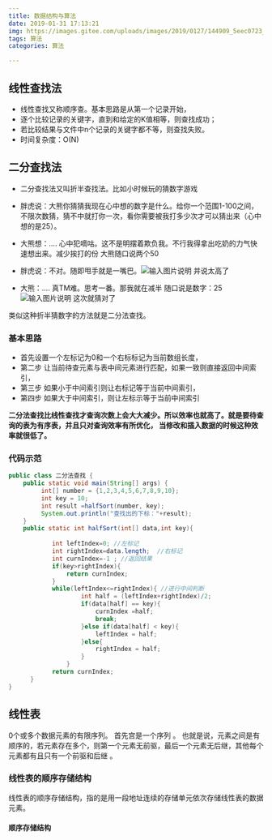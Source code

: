 ```yaml
---
title: 数据结构与算法
date: 2019-01-31 17:13:21
img: https://images.gitee.com/uploads/images/2019/0127/144909_5eec0723_1478371.png
tags: 算法
categories: 算法

---
```


## 线性查找法

- 线性查找又称顺序查。基本思路是从第一个记录开始，
- 逐个比较记录的关键字，直到和给定的K值相等，则查找成功；
- 若比较结果与文件中n个记录的关键字都不等，则查找失败。
- 时间复杂度：O(N)

## 二分查找法

- 二分查找法又叫折半查找法。比如小时候玩的猜数字游戏

* 胖虎说：大熊你猜猜我现在心中想的数字是什么。给你一个范围1-100之间，不限次数猜，猜不中就打你一次，看你需要被我打多少次才可以猜出来（心中想的是25）。

* 大熊想：.... 心中犯嘀咕。这不是明摆着欺负我。不行我得拿出吃奶的力气快速想出来。减少挨打的份 大熊随口说两个50

* 胖虎说：不对。随即甩手就是一嘴巴。![输入图片说明](https://images.gitee.com/uploads/images/2019/0130/172824_a7d37664_1478371.png) 并说太高了
* 大熊：.... 真TM难。思考一番。那我就在减半 随口说是数字：25 ![输入图片说明](https://images.gitee.com/uploads/images/2019/0130/173112_2aca200c_1478371.png) 这次就猜对了

类似这种折半猜数字的方法就是二分法查找。

### 基本思路
* 首先设置一个左标记为0和一个右标标记为当前数组长度，
* 第二步 让当前待查元素与表中间元素进行匹配，如果一致则直接返回中间索引，
* 第三步 如果小于中间索引则让右标记等于当前中间索引，
* 第四步 如果大于中间索引，则让左标示等于当前中间索引

 **二分法查找比线性查找才查询次数上会大大减少。所以效率也就高了。就是要待查询的表为有序表，并且只对查询效率有所优化，
当修改和插入数据的时候这种效率就很低了。** 

### 代码示范

``` java
public class 二分法查找 {
	public static void main(String[] args) {
		 int[] number = {1,2,3,4,5,6,7,8,9,10};
	     int key = 10;
	     int result =halfSort(number, key);
	     System.out.println("查找出的下标："+result);
	}
	public static int halfSort(int[] data,int key){
		
		 	int leftIndex=0; //左标记
		 	int rightIndex=data.length;  //右标记
		 	int curnIndex=-1 ; //返回结果
		 	if(key>rightIndex){
		 		return curnIndex;
		 	}
		    while(leftIndex<=rightIndex){ //进行中间判断
		            int half = (leftIndex+rightIndex)/2;
		            if(data[half] == key){
		            	curnIndex =half;
		                break;
		            }else if(data[half] < key){
		            	leftIndex = half;
		            }else{
		            	rightIndex = half;
		            }
		        }
		 	return curnIndex;
	  }
}
```

## 线性表

0个或多个数据元素的有限序列。 首先宫是一个序列 。 也就是说，元素之间是有顺序的，若元素存在多个，则第一个元素无前驱，最后一个元素无后继，其他每个元素都有且只有一个前驱和后继 。 

### 线性表的顺序存储结构 

线性表的顺序存储结构，指的是用一段地址连续的存储单元依次存储线性表的数据元素。 

#### 顺序存储结构

